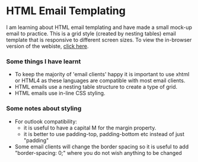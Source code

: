 # HTML Email Templating

I am learning about HTML email templating and have made a small mock-up email to practice. This is a grid style (created by nesting tables) email template that is responsive to different screen sizes. 
To view the in-browser version of the webiste, [click here](https://emma-belg.github.io/HTMLemail/).



### Some things I have learnt
  - To keep the majority of 'email clients' happy it is important to use xhtml or HTML4 as these languages are compatible with most email clients. 
  - HTML emails use a nesting table structure to create a type of grid.
  - HTML emails use in-line CSS styling.  
  
### Some notes about styling
  - For outlook compatibility:
      - it is useful to have a capital M for the margin property.
      - it is better to use padding-top, padding-bottom etc instead of just "padding"
  - Some email clients will change the border spacing so it is useful to add "border-spacing: 0;" where you do not wish anything to be changed
